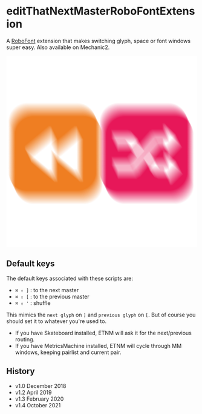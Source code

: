 # editThatNextMasterRoboFontExtension

A [RoboFont](http:robofont.com) extension that makes switching glyph, space or font windows super easy. Also available on Mechanic2.

![EditThatNextMasterIcon.png](EditThatNextMasterIcon.png)

## Default keys
The default keys associated with these scripts are:

* `⌘ ⇧ ]` : to the next master
* `⌘ ⇧ [` : to the previous master
* `⌘ ⇧ '` : shuffle

This mimics the `next glyph` on `]` and `previous glyph` on `[`. But of course you should set it to whatever you're used to. 

* If you have Skateboard installed, ETNM will ask it for the next/previous routing.
* If you have MetricsMachine installed, ETNM will cycle through MM windows, keeping pairlist and current pair.

## History
* v1.0 December 2018
* v1.2 April 2019
* v1.3 February 2020
* v1.4 October 2021
